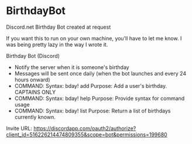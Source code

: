 # BirthdayBot
Discord.net Birthday Bot created at request

If you want this to run on your own machine, you'll have to let me know. I was being pretty lazy in the way I wrote it.

Birthday Bot (Discord)

- Notify the server when it is someone's birthday
- Messages will be sent once daily (when the bot launches and every 24 hours onward)
- COMMAND: 
	Syntax:		bday! add 
	Purpose: 	Add a user's birthday. CAPTAINS ONLY
- COMMAND:
	Syntax:		bday! help
	Purpose: 	Provide syntax for command usage
- COMMAND:
	Syntax:		bday! list
	Purpose:	Return a list of birthdays currently known.
	
Invite URL: https://discordapp.com/oauth2/authorize?client_id=516226214474809355&scope=bot&permissions=199680
